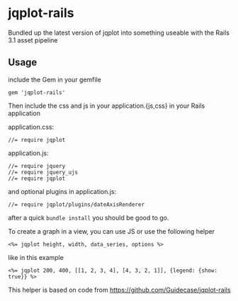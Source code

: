 # jqplot-rails

Bundled up the latest version of jqplot into something useable with the Rails 3.1 asset pipeline

## Usage

include the Gem in your gemfile

    gem 'jqplot-rails'

Then include the css and js in your application.{js,css} in your Rails application

application.css:

    //= require jqplot

application.js:

    //= require jquery
    //= require jquery_ujs
    //= require jqplot

and optional plugins in application.js:

    //= require jqplot/plugins/dateAxisRenderer

after a quick `bundle install` you should be good to go.

To create a graph in a view, you can use JS or use the following helper

    <%= jqplot height, width, data_series, options %>

like in this example

    <%= jqplot 200, 400, [[1, 2, 3, 4], [4, 3, 2, 1]], {legend: {show: true}} %>

This helper is based on code from https://github.com/Guidecase/jqplot-rails

